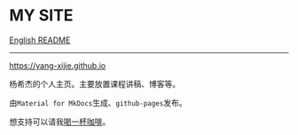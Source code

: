 # MY SITE

[English README](./README_en.md)

- - -

<https://yang-xijie.github.io>

杨希杰的个人主页。主要放置课程讲稿、博客等。

由`Material for MkDocs`生成、`github-pages`发布。

想支持可以请我[喝一杯咖啡](https://yang-xijie.github.io/SITE/postscript/support.html)。
